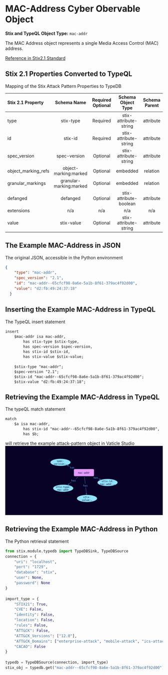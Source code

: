 # MAC-Address Cyber Obervable Object

**Stix and TypeQL Object Type:**  `mac-addr`

The MAC Address object represents a single Media Access Control (MAC) address.

[Reference in Stix2.1 Standard](https://docs.oasis-open.org/cti/stix/v2.1/os/stix-v2.1-os.html#_f92nr9plf58y)
## Stix 2.1 Properties Converted to TypeQL
Mapping of the Stix Attack Pattern Properties to TypeDB

|  Stix 2.1 Property    |           Schema Name             | Required  Optional  |      Schema Object Type | Schema Parent  |
|:--------------------|:--------------------------------:|:------------------:|:------------------------:|:-------------:|
|  type                 |            stix-type              |      Required       |  stix-attribute-string    |   attribute    |
|  id                   |             stix-id               |      Required       |  stix-attribute-string    |   attribute    |
|  spec_version         |           spec-version            |      Optional       |  stix-attribute-string    |   attribute    |
|  object_marking_refs  |      object-marking:marked        |      Optional       |   embedded     |relation |
|  granular_markings    |     granular-marking:marked       |      Optional       |   embedded     |relation |
| defanged |defanged |      Optional       |stix-attribute-boolean |   attribute    |
|  extensions           |               n/a                 |        n/a          |           n/a             |      n/a       |
| value |stix-value |      Optional       |  stix-attribute-string    |   attribute    |

## The Example MAC-Address in JSON
The original JSON, accessible in the Python environment
```json
{
    "type": "mac-addr",  
    "spec_version": "2.1",  
    "id": "mac-addr--65cfcf98-8a6e-5a1b-8f61-379ac4f92d00",  
    "value": "d2:fb:49:24:37:18"  
  }
```


## Inserting the Example MAC-Address in TypeQL
The TypeQL insert statement
```typeql
insert 
    $mac-addr isa mac-addr,
        has stix-type $stix-type,
        has spec-version $spec-version,
        has stix-id $stix-id,
        has stix-value $stix-value;
    
    $stix-type "mac-addr";
    $spec-version "2.1";
    $stix-id "mac-addr--65cfcf98-8a6e-5a1b-8f61-379ac4f92d00";
    $stix-value "d2:fb:49:24:37:18";
```

## Retrieving the Example MAC-Address in TypeQL
The typeQL match statement

```typeql
match
    $a isa mac-addr,
        has stix-id "mac-addr--65cfcf98-8a6e-5a1b-8f61-379ac4f92d00",
        has $b;
```


will retrieve the example attack-pattern object in Vaticle Studio
![MAC-Address Example](./img/mac-addr.png)

## Retrieving the Example MAC-Address  in Python
The Python retrieval statement

```python
from stix.module.typedb import TypeDBSink, TypeDBSource
connection = {
    "uri": "localhost",
    "port": "1729",
    "database": "stix",
    "user": None,
    "password": None
}

import_type = {
    "STIX21": True,
    "CVE": False,
    "identity": False,
    "location": False,
    "rules": False,
    "ATT&CK": False,
    "ATT&CK_Versions": ["12.0"],
    "ATT&CK_Domains": ["enterprise-attack", "mobile-attack", "ics-attack"],
    "CACAO": False
}

typedb = TypeDBSource(connection, import_type)
stix_obj = typedb.get("mac-addr--65cfcf98-8a6e-5a1b-8f61-379ac4f92d00")
```

